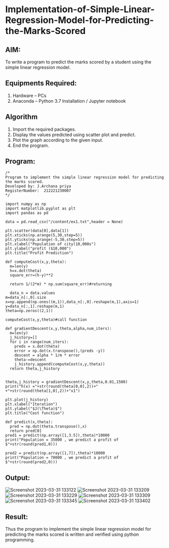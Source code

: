 # Implementation-of-Simple-Linear-Regression-Model-for-Predicting-the-Marks-Scored

## AIM:
To write a program to predict the marks scored by a student using the simple linear regression model.

## Equipments Required:
1. Hardware – PCs
2. Anaconda – Python 3.7 Installation / Jupyter notebook

## Algorithm
1. Import the required packages.
2. Display the values predicted using scatter plot and predict.
3. Plot the graph according to the given input.
4. End the program.

## Program:
```
/*
Program to implement the simple linear regression model for predicting the marks scored.
Developed by: J.Archana priya
RegisterNumber:  212221230007
*/
```
```
import numpy as np
import matplotlib.pyplot as plt
import pandas as pd

data = pd.read_csv("/content/ex1.txt",header = None)

plt.scatter(data[0],data[1])
plt.xticks(np.arange(5,30,step=5))
plt.yticks(np.arange(-5,30,step=5))
plt.xlabel("Population of city(10,000s")
plt.ylabel("profit ($10,000")
plt.title("Profit Prediction")

def computeCost(x,y,theta):
  m=len(y)
  h=x.dot(theta)
  square_err=(h-y)**2

  return 1/(2*m) * np.sum(square_err)#returning
  
  data_n = data.values
m=data_n[:,0].size
x=np.append(np.ones((m,1)),data_n[:,0].reshape(m,1),axis=1)
y=data_n[:,1].reshape(m,1)
theta=np.zeros((2,1))

computeCost(x,y,theta)#call function

def gradientDescent(x,y,theta,alpha,num_iters):
  m=len(y)
  j_history=[]
  for i in range(num_iters):
    preds = x.dot(theta)
    error = np.dot(x.transpose(),(preds -y))
    descent = alpha * 1/m * error
    theta-=descent
    j_history.append(computeCost(x,y,theta))
  return theta,j_history


theta,j_history = gradientDescent(x,y,theta,0.01,1500)
print("h(x) ="+str(round(theta[0,0],2))+" +"+str(round(theta[1,0],2))+"x1")

plt.plot(j_history)
plt.xlabel("Iteration")
plt.ylabel("$J(\Theta)$")
plt.title("Cost function")

def predict(x,theta):
  pred = np.dot(theta.transpose(),x)
  return pred[0]
pred1 = predict(np.array([1,3.5]),theta)*10000
print("Population = 35000 , we predict a profit of $"+str(round(pred1,0)))

pred2 = predict(np.array([1,7]),theta)*10000
print("Population = 70000 , we predict a profit of $"+str(round(pred2,0)))
```

## Output:
![Screenshot 2023-03-31 133122](https://user-images.githubusercontent.com/93427594/229062297-1ef196a6-b281-4bcc-a24e-742d241bb381.png)
![Screenshot 2023-03-31 133209](https://user-images.githubusercontent.com/93427594/229062328-89efc909-cc65-48e4-aff4-a94a9f7e4bfc.png)
![Screenshot 2023-03-31 133229](https://user-images.githubusercontent.com/93427594/229062349-ae652182-c682-4f09-947d-f20efbc91ac7.png)
![Screenshot 2023-03-31 133309](https://user-images.githubusercontent.com/93427594/229062393-fe5dff40-d3b2-4d66-8ba7-674aac8730ff.png)
![Screenshot 2023-03-31 133345](https://user-images.githubusercontent.com/93427594/229062411-fc4b4ba4-2fee-4271-96ed-b0e663073ca6.png)
![Screenshot 2023-03-31 133402](https://user-images.githubusercontent.com/93427594/229062167-1a79aef2-7c60-4098-9bbc-0e123542978d.png)

## Result:
Thus the program to implement the simple linear regression model for predicting the marks scored is written and verified using python programming.
